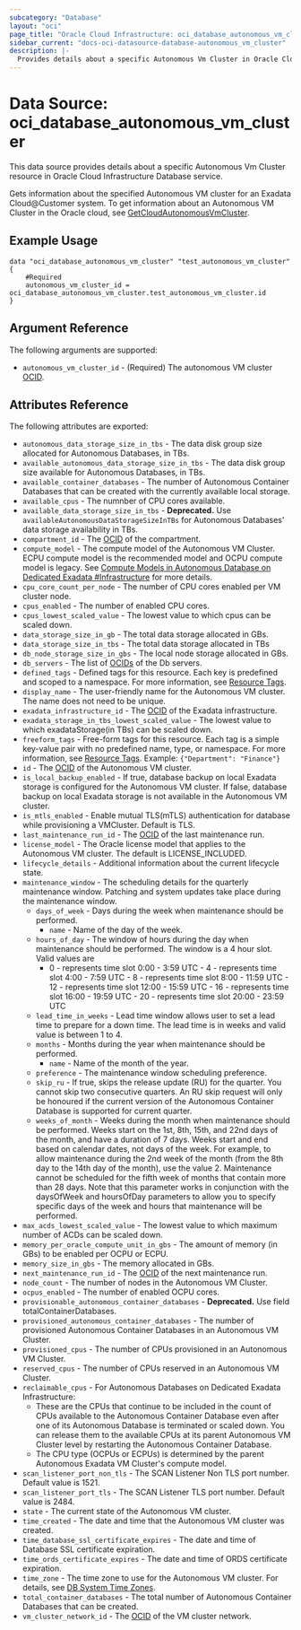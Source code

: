 ```yaml
---
subcategory: "Database"
layout: "oci"
page_title: "Oracle Cloud Infrastructure: oci_database_autonomous_vm_cluster"
sidebar_current: "docs-oci-datasource-database-autonomous_vm_cluster"
description: |-
  Provides details about a specific Autonomous Vm Cluster in Oracle Cloud Infrastructure Database service
---
```


# Data Source: oci_database_autonomous_vm_cluster
This data source provides details about a specific Autonomous Vm Cluster resource in Oracle Cloud Infrastructure Database service.

Gets information about the specified Autonomous VM cluster for an Exadata Cloud@Customer system. To get information about an Autonomous VM Cluster in the Oracle cloud, see [GetCloudAutonomousVmCluster](https://docs.cloud.oracle.com/iaas/api/#/en/database/latest/CloudAutonomousVmCluster/GetCloudAutonomousVmCluster).


## Example Usage

```hcl
data "oci_database_autonomous_vm_cluster" "test_autonomous_vm_cluster" {
	#Required
	autonomous_vm_cluster_id = oci_database_autonomous_vm_cluster.test_autonomous_vm_cluster.id
}
```

## Argument Reference

The following arguments are supported:

* `autonomous_vm_cluster_id` - (Required) The autonomous VM cluster [OCID](https://docs.cloud.oracle.com/iaas/Content/General/Concepts/identifiers.htm).


## Attributes Reference

The following attributes are exported:

* `autonomous_data_storage_size_in_tbs` - The data disk group size allocated for Autonomous Databases, in TBs.
* `available_autonomous_data_storage_size_in_tbs` - The data disk group size available for Autonomous Databases, in TBs.
* `available_container_databases` - The number of Autonomous Container Databases that can be created with the currently available local storage.
* `available_cpus` - The numnber of CPU cores available.
* `available_data_storage_size_in_tbs` - **Deprecated.** Use `availableAutonomousDataStorageSizeInTBs` for Autonomous Databases' data storage availability in TBs. 
* `compartment_id` - The [OCID](https://docs.cloud.oracle.com/iaas/Content/General/Concepts/identifiers.htm) of the compartment.
* `compute_model` - The compute model of the Autonomous VM Cluster. ECPU compute model is the recommended model and OCPU compute model is legacy. See [Compute Models in Autonomous Database on Dedicated Exadata #Infrastructure](https://docs.oracle.com/en/cloud/paas/autonomous-database/dedicated/adbak) for more details.
* `cpu_core_count_per_node` - The number of CPU cores enabled per VM cluster node.
* `cpus_enabled` - The number of enabled CPU cores.
* `cpus_lowest_scaled_value` - The lowest value to which cpus can be scaled down.
* `data_storage_size_in_gb` - The total data storage allocated in GBs.
* `data_storage_size_in_tbs` - The total data storage allocated in TBs
* `db_node_storage_size_in_gbs` - The local node storage allocated in GBs.
* `db_servers` - The list of [OCIDs](https://docs.cloud.oracle.com/iaas/Content/General/Concepts/identifiers.htm) of the Db servers.
* `defined_tags` - Defined tags for this resource. Each key is predefined and scoped to a namespace. For more information, see [Resource Tags](https://docs.cloud.oracle.com/iaas/Content/General/Concepts/resourcetags.htm). 
* `display_name` - The user-friendly name for the Autonomous VM cluster. The name does not need to be unique.
* `exadata_infrastructure_id` - The [OCID](https://docs.cloud.oracle.com/iaas/Content/General/Concepts/identifiers.htm) of the Exadata infrastructure.
* `exadata_storage_in_tbs_lowest_scaled_value` - The lowest value to which exadataStorage(in TBs) can be scaled down.
* `freeform_tags` - Free-form tags for this resource. Each tag is a simple key-value pair with no predefined name, type, or namespace. For more information, see [Resource Tags](https://docs.cloud.oracle.com/iaas/Content/General/Concepts/resourcetags.htm).  Example: `{"Department": "Finance"}` 
* `id` - The [OCID](https://docs.cloud.oracle.com/iaas/Content/General/Concepts/identifiers.htm) of the Autonomous VM cluster.
* `is_local_backup_enabled` - If true, database backup on local Exadata storage is configured for the Autonomous VM cluster. If false, database backup on local Exadata storage is not available in the Autonomous VM cluster. 
* `is_mtls_enabled` - Enable mutual TLS(mTLS) authentication for database while provisioning a VMCluster. Default is TLS.
* `last_maintenance_run_id` - The [OCID](https://docs.cloud.oracle.com/iaas/Content/General/Concepts/identifiers.htm) of the last maintenance run.
* `license_model` - The Oracle license model that applies to the Autonomous VM cluster. The default is LICENSE_INCLUDED. 
* `lifecycle_details` - Additional information about the current lifecycle state.
* `maintenance_window` - The scheduling details for the quarterly maintenance window. Patching and system updates take place during the maintenance window. 
	* `days_of_week` - Days during the week when maintenance should be performed.
		* `name` - Name of the day of the week.
	* `hours_of_day` - The window of hours during the day when maintenance should be performed. The window is a 4 hour slot. Valid values are
		* 0 - represents time slot 0:00 - 3:59 UTC - 4 - represents time slot 4:00 - 7:59 UTC - 8 - represents time slot 8:00 - 11:59 UTC - 12 - represents time slot 12:00 - 15:59 UTC - 16 - represents time slot 16:00 - 19:59 UTC - 20 - represents time slot 20:00 - 23:59 UTC
	* `lead_time_in_weeks` - Lead time window allows user to set a lead time to prepare for a down time. The lead time is in weeks and valid value is between 1 to 4. 
	* `months` - Months during the year when maintenance should be performed.
		* `name` - Name of the month of the year.
	* `preference` - The maintenance window scheduling preference.
	* `skip_ru` - If true, skips the release update (RU) for the quarter. You cannot skip two consecutive quarters. An RU skip request will only be honoured if the current version of the Autonomous Container Database is supported for current quarter. 
	* `weeks_of_month` - Weeks during the month when maintenance should be performed. Weeks start on the 1st, 8th, 15th, and 22nd days of the month, and have a duration of 7 days. Weeks start and end based on calendar dates, not days of the week. For example, to allow maintenance during the 2nd week of the month (from the 8th day to the 14th day of the month), use the value 2. Maintenance cannot be scheduled for the fifth week of months that contain more than 28 days. Note that this parameter works in conjunction with the  daysOfWeek and hoursOfDay parameters to allow you to specify specific days of the week and hours that maintenance will be performed. 
* `max_acds_lowest_scaled_value` - The lowest value to which maximum number of ACDs can be scaled down.
* `memory_per_oracle_compute_unit_in_gbs` - The amount of memory (in GBs) to be enabled per OCPU or ECPU.  
* `memory_size_in_gbs` - The memory allocated in GBs.
* `next_maintenance_run_id` - The [OCID](https://docs.cloud.oracle.com/iaas/Content/General/Concepts/identifiers.htm) of the next maintenance run.
* `node_count` - The number of nodes in the Autonomous VM Cluster. 
* `ocpus_enabled` - The number of enabled OCPU cores.
* `provisionable_autonomous_container_databases` - **Deprecated.** Use field totalContainerDatabases. 
* `provisioned_autonomous_container_databases` - The number of provisioned Autonomous Container Databases in an Autonomous VM Cluster.
* `provisioned_cpus` - The number of CPUs provisioned in an Autonomous VM Cluster.
* `reserved_cpus` - The number of CPUs reserved in an Autonomous VM Cluster.
* `reclaimable_cpus` - For Autonomous Databases on Dedicated Exadata Infrastructure:
	* These are the CPUs that continue to be included in the count of CPUs available to the Autonomous Container Database even after one of its Autonomous Database is terminated or scaled down. You can release them to the available CPUs at its parent Autonomous VM Cluster level by restarting the Autonomous Container Database.
	* The CPU type (OCPUs or ECPUs) is determined by the parent Autonomous Exadata VM Cluster's compute model.
* `scan_listener_port_non_tls` - The SCAN Listener Non TLS port number. Default value is 1521.
* `scan_listener_port_tls` - The SCAN Listener TLS port number. Default value is 2484.
* `state` - The current state of the Autonomous VM cluster.
* `time_created` - The date and time that the Autonomous VM cluster was created.
* `time_database_ssl_certificate_expires` - The date and time of Database SSL certificate expiration.
* `time_ords_certificate_expires` - The date and time of ORDS certificate expiration.
* `time_zone` - The time zone to use for the Autonomous VM cluster. For details, see [DB System Time Zones](https://docs.cloud.oracle.com/iaas/Content/Database/References/timezones.htm).
* `total_container_databases` - The total number of Autonomous Container Databases that can be created.
* `vm_cluster_network_id` - The [OCID](https://docs.cloud.oracle.com/iaas/Content/General/Concepts/identifiers.htm) of the VM cluster network.

